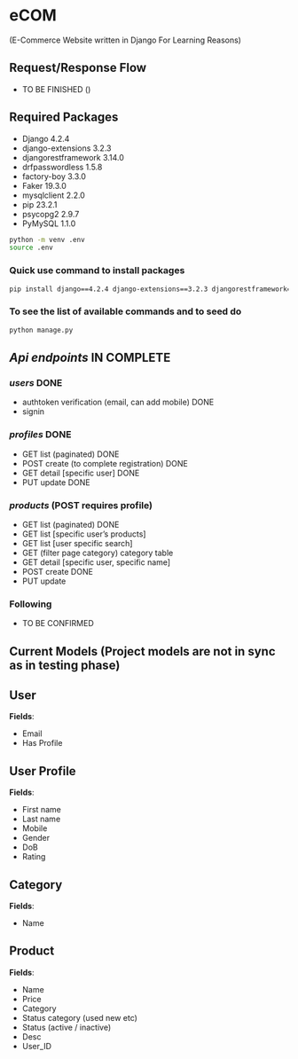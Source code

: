 # eCOM
(E-Commerce Website written in Django For Learning Reasons)

## Request/Response Flow

- TO BE FINISHED ()

## Required Packages

- Django 4.2.4
- django-extensions 3.2.3
- djangorestframework 3.14.0
- drfpasswordless 1.5.8
- factory-boy 3.3.0
- Faker 19.3.0
- mysqlclient 2.2.0
- pip 23.2.1
- psycopg2 2.9.7
- PyMySQL 1.1.0

```bash
python -m venv .env
source .env
```

### Quick use command to install packages

```bash
pip install django==4.2.4 django-extensions==3.2.3 djangorestframework==3.14.0 drfpasswordless==1.5.8 factory-boy==3.3.0 Faker==19.3.0 mysqlclient==2.2.0 pyMySQL==1.1.0

```

### To see the list of available commands and to seed do

```bash
python manage.py
```

## _Api endpoints_ IN COMPLETE

### _users_ DONE

- authtoken verification (email, can add mobile) DONE
- signin

### _profiles_ DONE

- GET list (paginated) DONE
- POST create (to complete registration) DONE
- GET detail [specific user] DONE
- PUT update DONE

### _products_ (POST requires profile)

- GET list (paginated) DONE
- GET list [specific user’s products]
- GET list [user specific search]
- GET (filter page category) category table
- GET detail [specific user, specific name]
- POST create DONE
- PUT update

### Following

- TO BE CONFIRMED

## Current Models (Project models are not in sync as in testing phase)

## User

**Fields**:

- Email
- Has Profile

## User Profile

**Fields**:

- First name
- Last name
- Mobile
- Gender
- DoB
- Rating

## Category

**Fields**:

- Name

## Product

**Fields**:

- Name
- Price
- Category
- Status category (used new etc)
- Status (active / inactive)
- Desc
- User_ID
